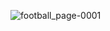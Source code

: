  ![football_page-0001](https://github.com/user-attachments/assets/fd5f634d-7b86-406d-82d6-59bfb3ff8156)
